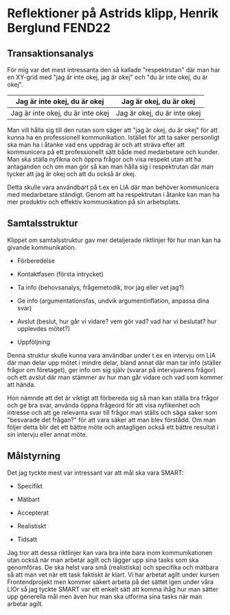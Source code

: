# Reflektioner på Astrids klipp, Henrik Berglund FEND22

## Transaktionsanalys

För mig var det mest intressanta den så kallade "respektrutan" där man har en XY-grid med "jag är inte okej, jag är okej" och "du är inte okej, du är okej".

| Jag är inte okej, du är okej       | Jag är okej, du är okej       |
| ---------------------------------  | ----------------------------- |
| Jag är inte okej, du är inte okej  | Jag är okej, du är inte okej  |

Man vill hålla sig till den rutan som säger att "jag är okej, du är okej" för att kunna ha en professionell kommunikation. Istället för att ta saker personligt ska man ha i åtanke vad ens uppdrag är och att sträva efter att kommunicera på ett professionellt sätt både med medarbetare och kunder. Man ska ställa nyfikna och öppna frågor och visa respekt utan att ha antaganden och om man gör så kan man hålla sig i respektrutan där man tycker att jag är okej och att du också är okej.

Detta skulle vara användbart på t.ex en LIA där man behöver kommunicera med medarbetare ständigt. Genom att ha respektrutan i åtanke kan man ha mer produktiv och effektiv kommunikation på sin arbetsplats.

## Samtalsstruktur

Klippet om samtalsstruktur gav mer detaljerade riktlinjer för hur man kan ha givande kommunikation.

- Förberedelse

- Kontaktfasen (första intrycket)

- Ta info (behovsanalys, frågemetodik, tror jag eller vet jag?)

- Ge info (argumentationsfas, undvik argumentinflation, anpassa dina svar)

- Avslut (beslut, hur går vi vidare? vem gör vad? vad har vi beslutat? hur upplevdes mötet?)

- Uppföljning

Denna struktur skulle kunna vara användbar under t.ex en intervju om LIA där man delar upp mötet i mindre delar, bland annat där man tar info (ställer frågor om företaget), ger info om sig själv (svarar på intervjuarens frågor) och ett avslut där man stämmer av hur man går vidare och vad som kommer att hända.

Hon nämnde att det är viktigt att förbereda sig så man kan ställa bra frågor och ge bra svar, använda öppna frågeord för att visa nyfikenhet och intresse och att ge relevanta svar till frågor man ställs och säga saker som "besvarade det frågan?" för att vara säker att man blev förstådd. Om man följer detta blir det ett bättre möte och antagligen också ett bättre resultat i sin intervju eller annat möte.

## Målstyrning

Det jag tyckte mest var intressant var att mål ska vara SMART:

- Specifikt

- Mätbart

- Accepterat

- Realistiskt

- Tidsatt

Jag tror att dessa riktlinjer kan vara bra inte bara inom kommunikationen utan också när man arbetar agilt och lägger upp sina tasks som ska genomföras. De ska helst vara små (realistiska) och specifika och mätbara så att man vet när ett task faktiskt är klart. Vi har arbetat agilt under kursen Frontendprojekt men kommer säkert arbeta på det sättet igen under våra LIOr så jag tyckte SMART var ett enkelt sätt att komma ihåg hur man sätter upp generella mål men även hur man ska utforma sina tasks när man arbetar agilt.
